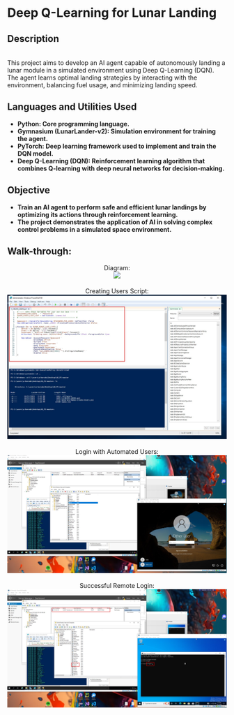 <h1>Deep Q-Learning for Lunar Landing</h1>

 

<h2>Description</h2>

<br />
This project aims to develop an AI agent capable of autonomously landing a lunar module in a simulated environment using Deep Q-Learning (DQN).
<br />
The agent learns optimal landing strategies by interacting with the environment, balancing fuel usage, and minimizing landing speed.



<h2>Languages and Utilities Used</h2>

- <b>Python: Core programming language.</b>
- <b>Gymnasium (LunarLander-v2): Simulation environment for training the agent.</b>
- <b>PyTorch: Deep learning framework used to implement and train the DQN model.</b>
- <b>Deep Q-Learning (DQN): Reinforcement learning algorithm that combines Q-learning with deep neural networks for decision-making.</b>


<h2>Objective</h2>

- <b>Train an AI agent to perform safe and efficient lunar landings by optimizing its actions through reinforcement learning.</b> 
- <b>The project demonstrates the application of AI in solving complex control problems in a simulated space environment.</b> 


<h2>Walk-through:</h2>

<p align="center">
Diagram: <br/>
<img src="[https://github.com/Vlad774/ActiveDirectoryLab/blob/main/Creating%20Users%20script.jpg](https://github.com/Vlad774/ActiveDirectoryLab/blob/main/diagram.jpg)"/>
<br />
<br />
Creating Users Script:  <br/>
<img src="https://github.com/Vlad774/ActiveDirectoryLab/blob/main/Creating%20Users%20script.jpg"/>
<br />
<br />
Login with Automated Users: <br/>
<img src="https://github.com/Vlad774/ActiveDirectoryLab/blob/main/Login_with_Automated_users.jpg"/>
<br />
<br />
Successful Remote Login:  <br/>
<img src="https://github.com/Vlad774/ActiveDirectoryLab/blob/main/Success_login.jpg"/>


</p>

<!--
 ```diff
- text in red
+ text in green
! text in orange
# text in gray
@@ text in purple (and bold)@@
```
--!>
